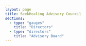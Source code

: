```yaml
---
layout: page
title: SeekHealing Advisory Council
sections:
  - type: "gauges"
    title: "Directors"
  - type: "directors"
    title: "Advisory Board"
---
```

